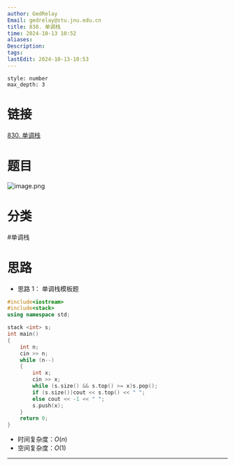 ```yaml
---
author: GedRelay
Email: gedrelay@stu.jnu.edu.cn
title: 830. 单调栈
time: 2024-10-13 10:52
aliases: 
Description: 
tags: 
lastEdit: 2024-10-13-10:53
---
```


```toc
style: number
max_depth: 3
```

# 链接
[830. 单调栈](https://www.acwing.com/problem/content/832/) 

# 题目
![image.png](https://ged-pic-bed.oss-cn-guangzhou.aliyuncs.com/img/202410131052206.png)


# 分类
#单调栈 

# 思路
- 思路 1：
单调栈模板题


```cpp
#include<iostream>
#include<stack>
using namespace std;

stack <int> s;
int main()
{
	int n;
	cin >> n;
	while (n--)
	{
		int x;
		cin >> x;
		while (s.size() && s.top() >= x)s.pop();
		if (s.size())cout << s.top() << " ";
		else cout << -1 << " ";
		s.push(x);
	}
	return 0;
}
```


- 时间复杂度：${O\left( n \right)  }$ 
- 空间复杂度：${O\left( 1 \right)  }$ 


---

